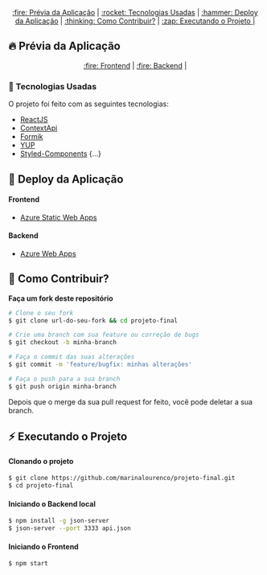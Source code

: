 
<p align="center" >
  <a href="#fire-prévia-da-aplicação"> :fire: Prévia da Aplicação</a> |
  <a href="#rocket-tecnologias-usadas"> :rocket: Tecnologias Usadas</a> |
  <a href="#hammer-deploy-da-aplicação"> :hammer: Deploy da Aplicação</a> |
  <a href="#thinking-como-contribuir?"> :thinking: Como Contribuir?</a> |
  <a href="#zap-executando-o-projeto"> :zap: Executando o Projeto </a> |
</p>

</div>



## :fire: Prévia da Aplicação

<div align="center">
<a href="https://polite-pebble-04afb8010.1.azurestaticapps.net/"> :fire: Frontend</a> |
<a href="http://pokestoreaccapi.azurewebsites.net//"> :fire: Backend</a> |
</div>

### :rocket: Tecnologias Usadas

O projeto foi feito com as seguintes tecnologias:

- [ReactJS](https://pt-br.reactjs.org/)
- [ContextApi](https://pt-br.reactjs.org/docs/context.html)
- [Formik](https://formik.org/)
- [YUP](https://www.npmjs.com/package/yup)
- [Styled-Components](https://styled-components.com/)
{...}

## :hammer: Deploy da Aplicação
#### Frontend
- [Azure Static Web Apps](https://azure.microsoft.com/en-us/services/app-service/static/)
#### Backend
- [Azure Web Apps](https://azure.microsoft.com/pt-br/services/app-service/web/)


## :thinking: Como Contribuir?
**Faça um fork deste repositório**

```bash
# Clone o seu fork
$ git clone url-do-seu-fork && cd projeto-final

# Crie uma branch com sua feature ou correção de bugs
$ git checkout -b minha-branch

# Faça o commit das suas alterações
$ git commit -m 'feature/bugfix: minhas alterações'

# Faça o push para a sua branch
$ git push origin minha-branch
```

Depois que o merge da sua pull request for feito, você pode deletar a sua branch.

## :zap: Executando o Projeto
#### Clonando o projeto
```sh
$ git clone https://github.com/marinalourenco/projeto-final.git
$ cd projeto-final
```

#### Iniciando o Backend local
```sh
$ npm install -g json-server
$ json-server --port 3333 api.json
```

#### Iniciando o Frontend
```sh
$ npm start
```





